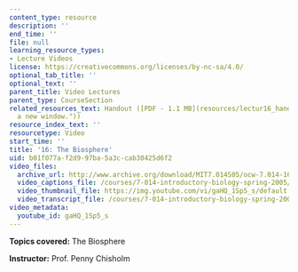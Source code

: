 ```yaml
---
content_type: resource
description: ''
end_time: ''
file: null
learning_resource_types:
- Lecture Videos
license: https://creativecommons.org/licenses/by-nc-sa/4.0/
optional_tab_title: ''
optional_text: ''
parent_title: Video Lectures
parent_type: CourseSection
related_resources_text: Handout ([PDF - 1.1 MB](resources/lectur16_handout "Open in
  a new window."))
resource_index_text: ''
resourcetype: Video
start_time: ''
title: '16: The Biosphere'
uid: b01f077a-f2d9-97ba-5a3c-cab30425d6f2
video_files:
  archive_url: http://www.archive.org/download/MIT7.014S05/ocw-7.014-16-11mar05-220k.mp4
  video_captions_file: /courses/7-014-introductory-biology-spring-2005/4e5ce1d82f74587bbe2c3357b28f6ddd_gaHQ_1Sp5_s.vtt
  video_thumbnail_file: https://img.youtube.com/vi/gaHQ_1Sp5_s/default.jpg
  video_transcript_file: /courses/7-014-introductory-biology-spring-2005/57cb0f43f71e798a134244240f4915f8_gaHQ_1Sp5_s.pdf
video_metadata:
  youtube_id: gaHQ_1Sp5_s
---
```


**Topics covered:** The Biosphere  
  
**Instructor:** Prof. Penny Chisholm


